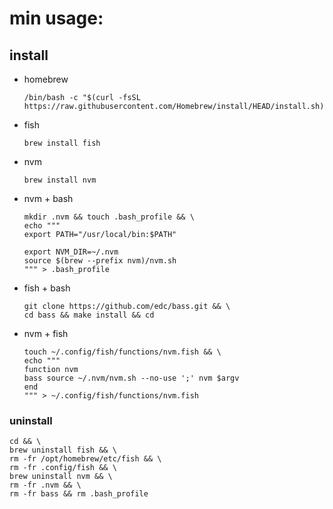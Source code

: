 # min usage:
## install
* homebrew
    ```
    /bin/bash -c "$(curl -fsSL https://raw.githubusercontent.com/Homebrew/install/HEAD/install.sh)"
    ```
* fish
    ```
    brew install fish
    
    ```
* nvm
    ```
    brew install nvm
    ```
* nvm + bash
    ```
    mkdir .nvm && touch .bash_profile && \
    echo """
    export PATH="/usr/local/bin:$PATH"

    export NVM_DIR=~/.nvm
    source $(brew --prefix nvm)/nvm.sh
    """ > .bash_profile
    ```
* fish + bash
    ```
    git clone https://github.com/edc/bass.git && \
    cd bass && make install && cd
    ```
* nvm + fish
    ```
    touch ~/.config/fish/functions/nvm.fish && \
    echo """
    function nvm
    bass source ~/.nvm/nvm.sh --no-use ';' nvm $argv
    end
    """ > ~/.config/fish/functions/nvm.fish
    ```
### uninstall

```
cd && \
brew uninstall fish && \
rm -fr /opt/homebrew/etc/fish && \
rm -fr .config/fish && \
brew uninstall nvm && \
rm -fr .nvm && \
rm -fr bass && rm .bash_profile
```